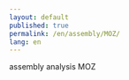 ```yaml
---
layout: default
published: true
permalink: /en/assembly/MOZ/
lang: en
---
```


assembly analysis MOZ
